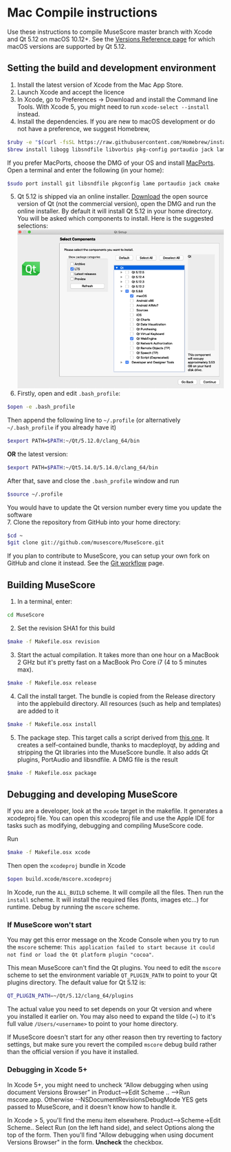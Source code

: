# Mac Compile instructions

Use these instructions to compile MuseScore master branch with Xcode and Qt 5.12 on macOS 10.12+. See the [Versions Reference page](https://musescore.org/en/handbook/developers-handbook/references/versions-reference#Qt_versions_and_OS_versions_supported_version) for which macOS versions are supported by Qt 5.12.

## Setting the build and development environment

1. Install the latest version of Xcode from the Mac App Store.
2. Launch Xcode and accept the licence
3. In Xcode, go to Preferences -> Download and install the Command line Tools. With Xcode 5, you might need to run `xcode-select --install` instead.
4. Install the dependencies. If you are new to macOS development or do not have a preference, we suggest Homebrew,

```bash
$ruby -e "$(curl -fsSL https://raw.githubusercontent.com/Homebrew/install/master/install)"
$brew install libogg libsndfile libvorbis pkg-config portaudio jack lame cmake git
```

If you prefer MacPorts, choose the DMG of your OS and install [MacPorts](http://www.macports.org/install.php).  
Open a terminal and enter the following (in your home):

```bash
$sudo port install git libsndfile pkgconfig lame portaudio jack cmake
```

5. Qt 5.12 is shipped via an online installer. [Download](http://qt-project.org/downloads) the open source version of Qt (not the commercial version), open the DMG and run the online installer. By default it will install Qt 5.12 in your home directory.  You will be asked which components to install.  Here is the suggested selections:  
![MacOS_Qt_install.png](MacOS_Qt_install.png)
6. Firstly, open and edit `.bash_profile`:

```bash
$open -e .bash_profile
```

Then append the following line to ```~/.profile``` (or alternatively  ```~/.bash_profile``` if you already have it)

```bash
$export PATH=$PATH:~/Qt/5.12.0/clang_64/bin
```

__OR__ the latest version:

```bash
$export PATH=$PATH:~/Qt5.14.0/5.14.0/clang_64/bin
```

After that, save and close the `.bash_profile` window and run

```bash
$source ~/.profile
```

You would have to update the Qt version number every time you update the software  
7. Clone the repository from GitHub into your home directory:

```bash
$cd ~
$git clone git://github.com/musescore/MuseScore.git
```

If you plan to contribute to MuseScore, you can setup your own fork on GitHub and clone it instead. See the [Git workflow](../WorkflowAndGuidelines/GitWorkflow.md) page.

## Building MuseScore

1. In a terminal, enter:

```bash
cd MuseScore
```

2. Set the revision SHA1 for this build

```bash
$make -f Makefile.osx revision
```

3. Start the actual compilation. It takes more than one hour on a MacBook 2 GHz but it's pretty fast on a MacBook Pro Core i7 (4 to 5 minutes max).

```bash
$make -f Makefile.osx release
```

4. Call the install target. The bundle is copied from the Release directory into the applebuild directory. All resources (such as help and templates) are added to it

```bash
$make -f Makefile.osx install
```

5. The package step. This target calls a script derived from [this one](http://techbase.kde.org/Projects/Marble). It creates a self-contained bundle, thanks to macdeployqt, by adding and stripping the Qt libraries into the MuseScore bundle. It also adds Qt plugins, PortAudio and libsndfile. A DMG file is the result

```bash
$make -f Makefile.osx package
```

## Debugging and developing MuseScore

If you are a developer, look at the `xcode` target in the makefile. It generates a xcodeproj file. You can open this xcodeproj file and use the Apple IDE for tasks such as modifying, debugging and compiling MuseScore code.

Run

```bash
$make -f Makefile.osx xcode
```

Then open the `xcodeproj` bundle in Xcode

```bash
$open build.xcode/mscore.xcodeproj
```

In Xcode, run the `ALL_BUILD` scheme. It will compile all the files. Then run the `install` scheme. It will install the required files (fonts, images etc...) for runtime. Debug by running the `mscore` scheme.

### If MuseScore won't start

You may get this error message on the Xcode Console when you try to run the `mscore` scheme: `This application failed to start because it could not find or load the Qt platform plugin "cocoa"`.

This mean MuseScore can't find the Qt plugins. You need to edit the `mscore` scheme to set the environment variable `QT_PLUGIN_PATH` to point to your Qt plugins directory. The default value for Qt 5.12 is:

```bash
QT_PLUGIN_PATH=~/Qt/5.12/clang_64/plugins
```

The actual value you need to set depends on your Qt version and where you installed it earlier on. You may also need to expand the tilde (~) to it's full value `/Users/<username>` to point to your home directory.

If MuseScore doesn't start for any other reason then try reverting to factory settings, but make sure you revert the compiled `mscore` debug build rather than the official version if you have it installed.

### Debugging in Xcode 5+

In Xcode 5+, you might need to uncheck “Allow debugging when using document Versions Browser” in Product-->Edit Scheme .. -->Run mscore.app. Otherwise --NSDocumentRevisionsDebugMode YES gets passed to MuseScore, and it doesn't know how to handle it.

In Xcode > 5, you'll find the menu item elsewhere.  Product-->Scheme->Edit Scheme..
Select Run (on the left hand side), and select Options along the top of the form.
Then you'll find "Allow debugging when using document Versions Browser" in the form. __Uncheck__ the checkbox.
